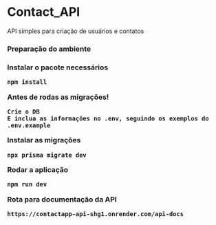 # Contact_API

API simples para criação de usuários e contatos

<h3> Preparação do ambiente <h3>

<p>Instalar o pacote necessários </p>

```shell
npm install
```

<p>Antes de rodas as migrações! </p>

```shell
Crie o DB
E inclua as informações no .env, seguindo os exemplos do .env.example
```

<p>Instalar as migrações </p>

```shell
npx prisma migrate dev
```

<p>Rodar a aplicação </p>

```shell
npm run dev
```

<p>Rota para documentação da API </p>

```shell
https://contactapp-api-shg1.onrender.com/api-docs
```
